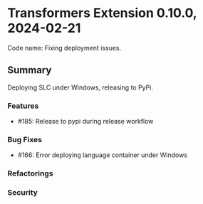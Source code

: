 # Transformers Extension 0.10.0, 2024-02-21

Code name: Fixing deployment issues.


## Summary

Deploying SLC under Windows, releasing to PyPi.

### Features

- #185: Release to pypi during release workflow

### Bug Fixes

- #166: Error deploying language container under Windows

### Refactorings


### Security 


